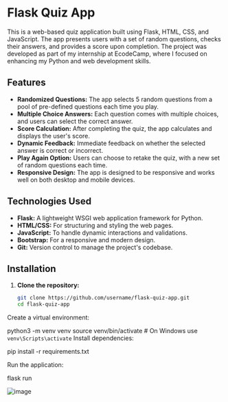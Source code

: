 # Flask Quiz App

This is a web-based quiz application built using Flask, HTML, CSS, and JavaScript. The app presents users with a set of random questions, checks their answers, and provides a score upon completion. The project was developed as part of my internship at EcodeCamp, where I focused on enhancing my Python and web development skills.

## Features

- **Randomized Questions:** The app selects 5 random questions from a pool of pre-defined questions each time you play.
- **Multiple Choice Answers:** Each question comes with multiple choices, and users can select the correct answer.
- **Score Calculation:** After completing the quiz, the app calculates and displays the user's score.
- **Dynamic Feedback:** Immediate feedback on whether the selected answer is correct or incorrect.
- **Play Again Option:** Users can choose to retake the quiz, with a new set of random questions each time.
- **Responsive Design:** The app is designed to be responsive and works well on both desktop and mobile devices.

## Technologies Used

- **Flask:** A lightweight WSGI web application framework for Python.
- **HTML/CSS:** For structuring and styling the web pages.
- **JavaScript:** To handle dynamic interactions and validations.
- **Bootstrap:** For a responsive and modern design.
- **Git:** Version control to manage the project's codebase.

## Installation

1. **Clone the repository:**
   ```bash
   git clone https://github.com/username/flask-quiz-app.git
   cd flask-quiz-app
Create a virtual environment:

python3 -m venv venv
source venv/bin/activate  # On Windows use `venv\Scripts\activate`
Install dependencies:

pip install -r requirements.txt

Run the application:

flask run

![image](https://github.com/user-attachments/assets/5987b153-3e9b-402e-bc02-82eb60ab913f)
